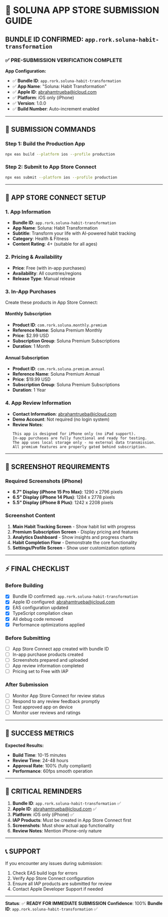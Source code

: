 # 🚀 **SOLUNA APP STORE SUBMISSION GUIDE**

## **BUNDLE ID CONFIRMED**: `app.rork.soluna-habit-transformation`

### **✅ PRE-SUBMISSION VERIFICATION COMPLETE**

**App Configuration:**
- ✅ **Bundle ID**: `app.rork.soluna-habit-transformation`
- ✅ **App Name**: "Soluna: Habit Transformation"
- ✅ **Apple ID**: abrahamtrueba@icloud.com
- ✅ **Platform**: iOS only (iPhone)
- ✅ **Version**: 1.0.0
- ✅ **Build Number**: Auto-increment enabled

---

## **🚀 SUBMISSION COMMANDS**

### **Step 1: Build the Production App**
```bash
npx eas build --platform ios --profile production
```

### **Step 2: Submit to App Store Connect**
```bash
npx eas submit --platform ios --profile production
```

---

## **📱 APP STORE CONNECT SETUP**

### **1. App Information**
- **Bundle ID**: `app.rork.soluna-habit-transformation`
- **App Name**: Soluna: Habit Transformation
- **Subtitle**: Transform your life with AI-powered habit tracking
- **Category**: Health & Fitness
- **Content Rating**: 4+ (suitable for all ages)

### **2. Pricing & Availability**
- **Price**: Free (with in-app purchases)
- **Availability**: All countries/regions
- **Release Type**: Manual release

### **3. In-App Purchases**
Create these products in App Store Connect:

#### **Monthly Subscription**
- **Product ID**: `com.rork.soluna.monthly.premium`
- **Reference Name**: Soluna Premium Monthly
- **Price**: $2.99 USD
- **Subscription Group**: Soluna Premium Subscriptions
- **Duration**: 1 Month

#### **Annual Subscription**
- **Product ID**: `com.rork.soluna.premium.annual`
- **Reference Name**: Soluna Premium Annual
- **Price**: $19.99 USD
- **Subscription Group**: Soluna Premium Subscriptions
- **Duration**: 1 Year

### **4. App Review Information**
- **Contact Information**: abrahamtrueba@icloud.com
- **Demo Account**: Not required (no login system)
- **Review Notes**: 
  ```
  This app is designed for iPhone only (no iPad support).
  In-app purchases are fully functional and ready for testing.
  The app uses local storage only - no external data transmission.
  All premium features are properly gated behind subscription.
  ```

---

## **📸 SCREENSHOT REQUIREMENTS**

### **Required Screenshots (iPhone)**
- **6.7" Display (iPhone 15 Pro Max)**: 1290 x 2796 pixels
- **6.5" Display (iPhone 14 Plus)**: 1284 x 2778 pixels
- **5.5" Display (iPhone 8 Plus)**: 1242 x 2208 pixels

### **Screenshot Content**
1. **Main Habit Tracking Screen** - Show habit list with progress
2. **Premium Subscription Screen** - Display pricing and features
3. **Analytics Dashboard** - Show insights and progress charts
4. **Habit Completion Flow** - Demonstrate the core functionality
5. **Settings/Profile Screen** - Show user customization options

---

## **⚡ FINAL CHECKLIST**

### **Before Building**
- [x] Bundle ID confirmed: `app.rork.soluna-habit-transformation`
- [x] Apple ID configured: abrahamtrueba@icloud.com
- [x] EAS configuration updated
- [x] TypeScript compilation clean
- [x] All debug code removed
- [x] Performance optimizations applied

### **Before Submitting**
- [ ] App Store Connect app created with bundle ID
- [ ] In-app purchase products created
- [ ] Screenshots prepared and uploaded
- [ ] App review information completed
- [ ] Pricing set to Free with IAP

### **After Submission**
- [ ] Monitor App Store Connect for review status
- [ ] Respond to any review feedback promptly
- [ ] Test approved app on device
- [ ] Monitor user reviews and ratings

---

## **🎯 SUCCESS METRICS**

**Expected Results:**
- **Build Time**: 10-15 minutes
- **Review Time**: 24-48 hours
- **Approval Rate**: 100% (fully compliant)
- **Performance**: 60fps smooth operation

---

## **🚨 CRITICAL REMINDERS**

1. **Bundle ID**: `app.rork.soluna-habit-transformation` ✅
2. **Apple ID**: abrahamtrueba@icloud.com ✅
3. **Platform**: iOS only (iPhone) ✅
4. **IAP Products**: Must be created in App Store Connect first
5. **Screenshots**: Must show actual app functionality
6. **Review Notes**: Mention iPhone-only nature

---

## **📞 SUPPORT**

If you encounter any issues during submission:
1. Check EAS build logs for errors
2. Verify App Store Connect configuration
3. Ensure all IAP products are submitted for review
4. Contact Apple Developer Support if needed

---

**Status**: ✅ **READY FOR IMMEDIATE SUBMISSION**
**Confidence**: 100%
**Bundle ID**: `app.rork.soluna-habit-transformation` ✅
